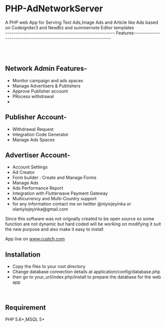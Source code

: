 # PHP-AdNetworkServer
A PHP web App for Serving Text Ads,Image Ads and Article like Ads based on Codeigniter3 and NewBiz and summernote Editor templates
<br>
------------------------------------------------------- Features------------------------------------------------------------------



<br><br>
## Network Admin Features-
<ul>
	<li>Monitor campaign and ads spaces</li>
<li>Manage Advertisers & Publishers</li>
<li>Approve Publisher account</li>
<li>PRocess withdrawal<li>

</ul>


## Publisher Account-

<ul>
	<li>Withdrawal Request</li>
<li>Integration Code Generator</li>
<li>Manage Ads Spaces</li>

</ul>

## Advertiser Account-
<ul>

<li>Account Settings</li>
<li>Ad Creator</li>
<li>Form builder : Create and Manage Forms </li>
<li>Manage Ads</li>
<li>Ads Performance Report </li>
<li>Integration with Flutterwave Payment Gateway</li>
<li>Multicurrency and Multi-Country support</li>
<li>for any information contact me on twitter @niyiojeyinka or olaniyiojeyinka@gmail.com</li>
</ul>

Since  this software was not orignally created to be open source so some function are not dynamic but hard coded
will be working on modifying it suit the new purpose and also make it easy to install

App live on www.custch.com

## Installation
<ul>
	<li>Copy the files to your root directory</li>
	<li>Change database connection details at application/config/database.php</li>
	<li>then go to your_url/index.php/install to prepare the database for the web app</li>

</ul>

<br>

## Requirement
PHP 5.6+,MSQL 5+ 
